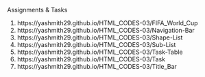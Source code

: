 Assignments & Tasks
<ol>
  <li> https://yashmith29.github.io/HTML_CODES-03/FIFA_World_Cup</li>
  <li> https://yashmith29.github.io/HTML_CODES-03/Navigation-Bar</li>
  <li> https://yashmith29.github.io/HTML_CODES-03/Shape-List</li>
  <li> https://yashmith29.github.io/HTML_CODES-03/Sub-List</li>
  <li> https://yashmith29.github.io/HTML_CODES-03/Task-Table</li>
  <li> https://yashmith29.github.io/HTML_CODES-03/Task</li>
  <li>https://yashmith29.github.io/HTML_CODES-03/Title_Bar</li>
</ol>

